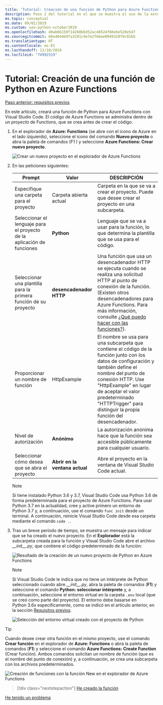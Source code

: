 ```yaml
---
title: 'Tutorial: Creación de una función de Python para Azure Functions con VS Code'
description: Paso 2 del tutorial en el que se muestra el uso de la extensión Azure Functions para VS Code.
ms.topic: conceptual
ms.date: 09/02/2019
ms.custom: seo-python-october2019
ms.openlocfilehash: 49ab6b150f14268b6d52ac48524f66e6e520e547
ms.sourcegitcommit: 68a4044b9fa3291c9e7e2f68ae0049328f9c01bb
ms.translationtype: HT
ms.contentlocale: es-ES
ms.lasthandoff: 12/10/2019
ms.locfileid: "74992519"
---
```

# <a name="tutorial-create-a-python-function-for-azure-functions"></a>Tutorial: Creación de una función de Python en Azure Functions

[Paso anterior: requisitos previos](tutorial-vs-code-serverless-python-01.md)

En este artículo, creará una función de Python para Azure Functions con Visual Studio Code. El código de Azure Functions se administra dentro de un _proyecto_ de Functions, que se crea antes de crear el código.

1. En el explorador de **Azure: Functions** (se abre con el icono de Azure en el lado izquierdo), seleccione el icono del comando **Nuevo proyecto** o abra la paleta de comandos (F1 ) y seleccione **Azure Functions: Crear nuevo proyecto**.

    ![Crear un nuevo proyecto en el explorador de Azure Functions](media/tutorial-vs-code-serverless-python/create-a-new-project-in-azure-functions-explorer.png)

1. En las peticiones siguientes:

    | Prompt | Valor | DESCRIPCIÓN |
    | --- | --- | --- |
    | Especifique una carpeta para el proyecto | Carpeta abierta actual | Carpeta en la que se va a crear el proyecto. Puede que desee crear el proyecto en una subcarpeta. |
    | Seleccionar el lenguaje para el proyecto de la aplicación de funciones | **Python** | Lenguaje que se va a usar para la función, lo que determina la plantilla que se usa para el código. |
    | Seleccionar una plantilla para la primera función de su proyecto | **desencadenador HTTP** | Una función que usa un desencadenador HTTP se ejecuta cuando se realiza una solicitud HTTP al punto de conexión de la función. (Existen otros desencadenadores para Azure Functions. Para más información, consulte [¿Qué puedo hacer con las funciones?](/azure/azure-functions/functions-overview#what-can-i-do-with-functions)). |
    | Proporcionar un nombre de función | HttpExample | El nombre se usa para una subcarpeta que contiene el código de la función junto con los datos de configuración y también define el nombre del punto de conexión HTTP. Use "HttpExample" en lugar de aceptar el valor predeterminado "HTTPTrigger" para distinguir la propia función del desencadenador. |
    | Nivel de autorización | **Anónimo** | La autorización anónima hace que la función sea accesible públicamente para cualquier usuario. |
    | Seleccionar cómo desea que se abra el proyecto | **Abrir en la ventana actual** | Abre el proyecto en la ventana de Visual Studio Code actual. |

    > [!NOTE]
    > Si tiene instalado Python 3.6 y 3.7, Visual Studio Code usa Python 3.6 de forma predeterminada para el proyecto de Azure Functions. Para usar Python 3.7 en la actualidad, cree y active primero un entorno de Python 3.7 y, a continuación, use el comando `func init` desde un terminal. A continuación, reinicie Visual Studio Code desde esa carpeta mediante el comando `code .`.

1. Tras un breve período de tiempo, se muestra un mensaje para indicar que se ha creado el nuevo proyecto. En el **Explorador** está la subcarpeta creada para la función y Visual Studio Code abre el archivo *\_\_init\_\_.py*, que contiene el código predeterminado de la función:

    ![Resultado de la creación de un nuevo proyecto de Python en Azure Functions](media/tutorial-vs-code-serverless-python/display-results-of-new-python-project-in-azure-functions.png)

    > [!NOTE]
    > Si Visual Studio Code le indica que no tiene un intérprete de Python seleccionado cuando abre *\_\_init\_\_.py*, abra la paleta de comandos (**F1**) y seleccione el comando **Python: seleccionar intérprete** y, a continuación, seleccione el entorno virtual en la carpeta `.env` local (que se creó como parte del proyecto). El entorno debe basarse en Python 3.6x específicamente, como se indicó en el artículo anterior, en la sección [Requisitos previos](tutorial-vs-code-serverless-python-01.md#prerequisites).
    >
    > ![Selección del entorno virtual creado con el proyecto de Python](media/tutorial-vs-code-serverless-python/select-virtual-environment-created-with-the-python-project.png)

> [!TIP]
> Cuando desee crear otra función en el mismo proyecto, use el comando **Crear función** en el explorador de **Azure: Functions** o abra la paleta de comandos (**F1**) y seleccione el comando **Azure Functions: Create Function** (Crear función). Ambos comandos solicitan un nombre de función (que es el nombre del punto de conexión) y, a continuación, se crea una subcarpeta con los archivos predeterminados.
>
> ![Creación de funciones con la función New en el explorador de Azure Functions](media/tutorial-vs-code-serverless-python/create-new-functions-in-azure-functions-explorer.png)

> [!div class="nextstepaction"]
> [He creado la función](tutorial-vs-code-serverless-python-03.md)

[He tenido un problema](https://www.research.net/r/PWZWZ52?tutorial=vscode-functions-python&step=02-create-function)
